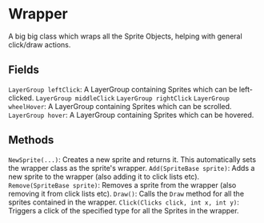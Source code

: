 # Wrapper
A big big class which wraps all the Sprite Objects, helping with general click/draw actions.
## Fields
`LayerGroup leftClick`: A LayerGroup containing Sprites which can be left-clicked.
`LayerGroup middleClick`
`LayerGroup rightClick`
`LayerGroup wheelHover`: A LayerGroup containing Sprites which can be scrolled.
`LayerGroup hover`: A LayerGroup containing Sprites which can be hovered.
## Methods
`NewSprite(...)`: Creates a new sprite and returns it. This automatically sets the wrapper class as the sprite's wrapper.
`Add(SpriteBase sprite)`: Adds a new sprite to the wrapper (also adding it to click lists etc).
`Remove(SpriteBase sprite)`: Removes a sprite from the wrapper (also removing it from click lists etc).
`Draw()`: Calls the `Draw` method for all the sprites contained in the wrapper.
`Click(Clicks click, int x, int y)`: Triggers a click of the specified type for all the Sprites in the wrapper.